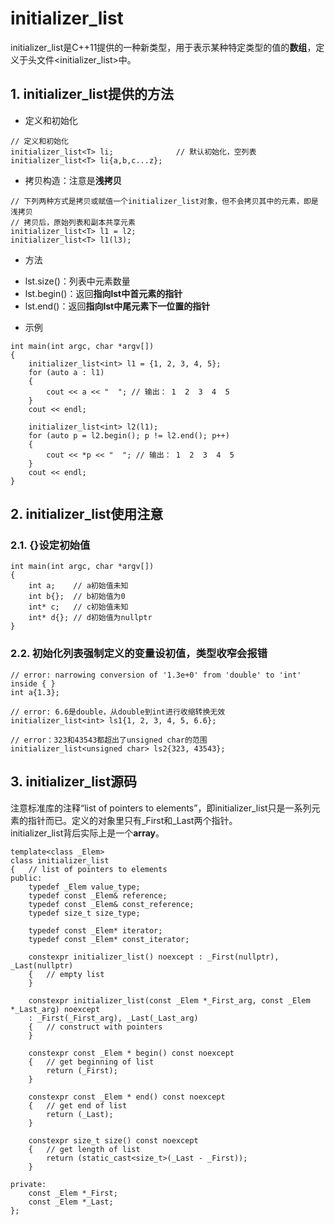 # initializer_list
initializer_list是C++11提供的一种新类型，用于表示某种特定类型的值的**数组**，定义于头文件<initializer_list>中。

## 1. initializer_list提供的方法
* 定义和初始化
```
// 定义和初始化
initializer_list<T> li;              // 默认初始化，空列表
initializer_list<T> li{a,b,c...z};
```
* 拷贝构造：注意是**浅拷贝**
```
// 下列两种方式是拷贝或赋值一个initializer_list对象，但不会拷贝其中的元素，即是浅拷贝
// 拷贝后，原始列表和副本共享元素
initializer_list<T> l1 = l2;
initializer_list<T> l1(l3);
```
* 方法
- lst.size()：列表中元素数量
- lst.begin()：返回**指向lst中首元素的指针**
- lst.end()：返回**指向lst中尾元素下一位置的指针**

* 示例
```
int main(int argc, char *argv[])
{
    initializer_list<int> l1 = {1, 2, 3, 4, 5};
    for (auto a : l1)
    {
        cout << a << "  "; // 输出： 1  2  3  4  5
    }
    cout << endl;

    initializer_list<int> l2(l1);
    for (auto p = l2.begin(); p != l2.end(); p++)
    {
        cout << *p << "  "; // 输出： 1  2  3  4  5
    }
    cout << endl;
}
```
## 2. initializer_list使用注意
### 2.1. {}设定初始值
```
int main(int argc, char *argv[])
{
    int a;    // a初始值未知
    int b{};  // b初始值为0
    int* c;   // c初始值未知
    int* d{}; // d初始值为nullptr 
}
```
### 2.2. 初始化列表强制定义的变量设初值，类型收窄会报错
```
// error: narrowing conversion of '1.3e+0' from 'double' to 'int' inside { }
int a{1.3}; 

// error: 6.6是double，从double到int进行收缩转换无效
initializer_list<int> ls1{1, 2, 3, 4, 5, 6.6};

// error：323和43543都超出了unsigned char的范围
initializer_list<unsigned char> ls2{323, 43543};
```
## 3. initializer_list源码
注意标准库的注释“list of pointers to elements”，即initializer_list只是一系列元素的指针而已。定义的对象里只有_First和_Last两个指针。  
initializer_list背后实际上是一个**array**。
```
template<class _Elem>
class initializer_list
{	// list of pointers to elements
public:
	typedef _Elem value_type;
	typedef const _Elem& reference;
	typedef const _Elem& const_reference;
	typedef size_t size_type;

	typedef const _Elem* iterator;
	typedef const _Elem* const_iterator;

	constexpr initializer_list() noexcept : _First(nullptr), _Last(nullptr)
    {	// empty list
    }

	constexpr initializer_list(const _Elem *_First_arg,	const _Elem *_Last_arg) noexcept
    : _First(_First_arg), _Last(_Last_arg)
    {	// construct with pointers
    }

	constexpr const _Elem * begin() const noexcept
    {	// get beginning of list
        return (_First);
    }

	constexpr const _Elem * end() const noexcept
    {	// get end of list
        return (_Last);
    }

	constexpr size_t size() const noexcept
    {	// get length of list
        return (static_cast<size_t>(_Last - _First));
    }

private:
	const _Elem *_First;
	const _Elem *_Last;
};

```